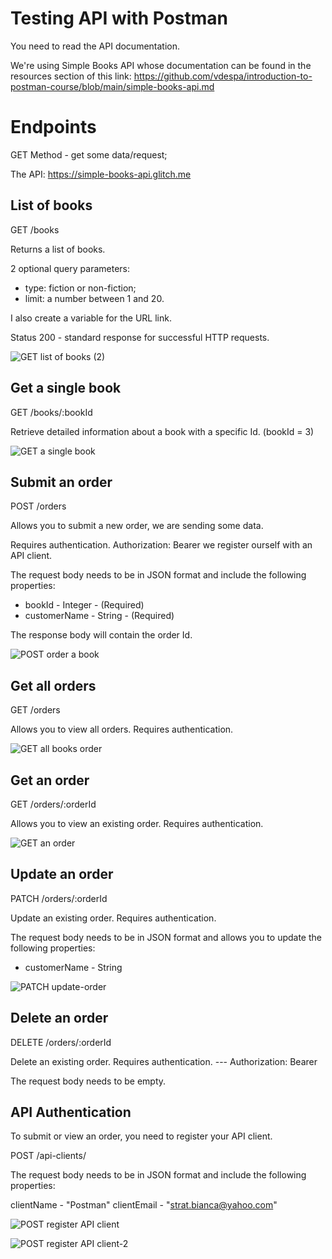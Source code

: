 # Testing API with Postman

You need to read the API documentation. 

We're using Simple Books API whose documentation can be found in the resources section of this link: https://github.com/vdespa/introduction-to-postman-course/blob/main/simple-books-api.md

# Endpoints

GET Method - get some data/request;

The API: https://simple-books-api.glitch.me


## List of books ##

GET /books

Returns a list of books.
 
 2 optional query parameters:
- type: fiction or non-fiction;
- limit: a number between 1 and 20.
  
I also create a variable for the URL link.

Status 200 - standard response for successful HTTP requests.

![GET list of books (2)](https://github.com/Strat-Bianca/TestingAPI-Postman/assets/119669189/b082479e-f322-47fe-b118-4e01d07d2d67)


## Get a single book ##
GET /books/:bookId

Retrieve detailed information about a book with a specific Id. (bookId = 3)


![GET a single book](https://github.com/Strat-Bianca/TestingAPI-Postman/assets/119669189/eafbb0ca-7588-4e3f-9c46-cd125a91caa7)

## Submit an order ##
POST /orders

Allows you to submit a new order, we are sending some data. 

Requires authentication. 
Authorization: Bearer <YOUR TOKEN> we register ourself with an API client.

The request body needs to be in JSON format and include the following properties:

- bookId - Integer - (Required)
- customerName - String - (Required)
  
 The response body will contain the order Id.

![POST order a book](https://github.com/Strat-Bianca/TestingAPI-Postman/assets/119669189/3199d6bc-28da-4885-b4ed-b7cf8c13ab1d)

## Get all orders ##
GET /orders 

Allows you to view all orders. Requires authentication.

![GET all books order](https://github.com/Strat-Bianca/TestingAPI-Postman/assets/119669189/b1e5649d-02b6-493d-b7d8-40c9dd4e5dc4)

## Get an order ##
GET /orders/:orderId

Allows you to view an existing order. Requires authentication.

![GET an order](https://github.com/Strat-Bianca/TestingAPI-Postman/assets/119669189/e07bcb2b-42cc-4642-836e-a916515fbb44)

## Update an order ##
PATCH /orders/:orderId

Update an existing order. Requires authentication.

The request body needs to be in JSON format and allows you to update the following properties:

- customerName - String

![PATCH update-order](https://github.com/Strat-Bianca/TestingAPI-Postman/assets/119669189/49efc6ba-e0aa-45e8-89b0-dacf40713290)

## Delete an order ##
DELETE /orders/:orderId

Delete an existing order. Requires authentication. --- Authorization: Bearer <YOUR TOKEN>

The request body needs to be empty.



## API Authentication ##
To submit or view an order, you need to register your API client.

POST /api-clients/

The request body needs to be in JSON format and include the following properties:

clientName - "Postman"
clientEmail - "strat.bianca@yahoo.com"

![POST register API client](https://github.com/Strat-Bianca/TestingAPI-Postman/assets/119669189/6d26d22b-c170-4ab8-a329-c8341cc3f1f6)

![POST register API client-2](https://github.com/Strat-Bianca/TestingAPI-Postman/assets/119669189/8fbc5df0-7adb-4991-846d-71e97d433559)


